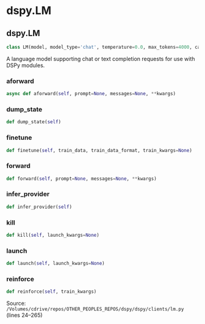 # dspy.LM

## dspy.LM

```python
class LM(model, model_type='chat', temperature=0.0, max_tokens=4000, cache=True, cache_in_memory=True, callbacks=None, num_retries=3, provider=None, finetuning_model=None, launch_kwargs=None, train_kwargs=None, **kwargs)
```

A language model supporting chat or text completion requests for use with DSPy modules.


### aforward

```python
async def aforward(self, prompt=None, messages=None, **kwargs)
```

### dump_state

```python
def dump_state(self)
```

### finetune

```python
def finetune(self, train_data, train_data_format, train_kwargs=None)
```

### forward

```python
def forward(self, prompt=None, messages=None, **kwargs)
```

### infer_provider

```python
def infer_provider(self)
```

### kill

```python
def kill(self, launch_kwargs=None)
```

### launch

```python
def launch(self, launch_kwargs=None)
```

### reinforce

```python
def reinforce(self, train_kwargs)
```
Source: `/Volumes/cdrive/repos/OTHER_PEOPLES_REPOS/dspy/dspy/clients/lm.py` (lines 24–265)

